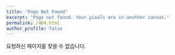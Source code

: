 ```yaml
---
title: "Page Not Found"
excerpt: "Page not found. Your pixels are in another canvas."
permalink: /404.html
author_profile: false
---
```


요청하신 페이지를 찾을 수 없습니다.

<script>
  var GOOG_FIXURL_LANG = 'en';
  var GOOG_FIXURL_SITE = 'https://runchul.github.io'
</script>
<script src="https://linkhelp.clients.google.com/tbproxy/lh/wm/fixurl.js">
</script>